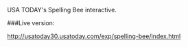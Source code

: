 USA TODAY's Spelling Bee interactive.

###Live version:

http://usatoday30.usatoday.com/exp/spelling-bee/index.html
